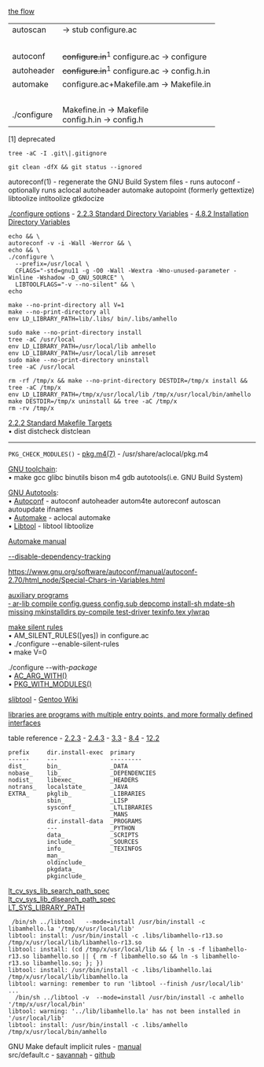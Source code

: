 [the flow](https://www.gnu.org/savannah-checkouts/gnu/autoconf/manual/autoconf-2.70/html_node/Making-configure-Scripts.html)

|||
|-|-|
|autoscan  |-> stub configure.ac|
|&nbsp;||
|autoconf  |<del>configure.in</del><sup>1</sup> configure.ac -> configure  |
|autoheader|<del>configure.in</del><sup>1</sup> configure.ac -> config.h.in|
|automake  |configure.ac+Makefile.am -> Makefile.in|
|&nbsp;||
|./configure|Makefine.in -> Makefile<br>config.h.in -> config.h|

\[1\] deprecated

    tree -aC -I .git\|.gitignore

<!-- <div></div> -->

    git clean -dfX && git status --ignored

autoreconf(1) - regenerate the GNU Build System files - runs autoconf - optionally runs aclocal autoheader automake autopoint (formerly gettextize) libtoolize intltoolize gtkdocize

[./configure options](https://www.gnu.org/software/autoconf/manual/autoconf-2.70/html_node/configure-Invocation.html) -
[2.2.3 Standard Directory Variables](https://www.gnu.org/software/automake/manual/html_node/Standard-Directory-Variables.html) -
[4.8.2 Installation Directory Variables](https://www.gnu.org/savannah-checkouts/gnu/autoconf/manual/autoconf-2.70/html_node/Installation-Directory-Variables.html)

<!--
    for var in \
      WARNINGS \
      AUTOCONF ACLOCAL AUTOHEADER AUTOM4TE AUTOMAKE AUTOPOINT GTKDOCIZE INTLTOOLIZE LIBTOOLIZE M4 MAKE
    do
      # echo "${!var}"
      unset -v "$var"
    done
-->

<div></div>

    echo && \
    autoreconf -v -i -Wall -Werror && \
    echo && \
    ./configure \
      --prefix=/usr/local \
      CFLAGS="-std=gnu11 -g -O0 -Wall -Wextra -Wno-unused-parameter -Winline -Wshadow -D_GNU_SOURCE" \
      LIBTOOLFLAGS="-v --no-silent" && \
    echo

<div></div>

    make --no-print-directory all V=1
    make --no-print-directory all
    env LD_LIBRARY_PATH=lib/.libs/ bin/.libs/amhello

<div></div>

    sudo make --no-print-directory install
    tree -aC /usr/local
    env LD_LIBRARY_PATH=/usr/local/lib amhello
    env LD_LIBRARY_PATH=/usr/local/lib amreset
    sudo make --no-print-directory uninstall
    tree -aC /usr/local

<div></div>

    rm -rf /tmp/x && make --no-print-directory DESTDIR=/tmp/x install && tree -aC /tmp/x
    env LD_LIBRARY_PATH=/tmp/x/usr/local/lib /tmp/x/usr/local/bin/amhello
    make DESTDIR=/tmp/x uninstall && tree -aC /tmp/x
    rm -rv /tmp/x

[2.2.2 Standard Makefile Targets](https://www.gnu.org/software/automake/manual/html_node/Standard-Targets.html)\
&bullet; dist distcheck distclean

---

`PKG_CHECK_MODULES()` - [pkg.m4(7)](https://man.archlinux.org/man/pkg.m4.7) - /usr/share/aclocal/pkg.m4

[GNU toolchain](https://en.wikipedia.org/wiki/GNU_toolchain):\
&bullet; make gcc glibc binutils bison m4 gdb autotools(i.e. GNU Build System)

[GNU Autotools](https://en.wikipedia.org/wiki/GNU_Autotools):\
&bullet; [Autoconf](https://en.wikipedia.org/wiki/Autoconf) - autoconf autoheader autom4te autoreconf autoscan autoupdate ifnames\
&bullet; [Automake](https://en.wikipedia.org/wiki/Automake) - aclocal automake\
&bullet; [Libtool](https://en.wikipedia.org/wiki/Libtool)   - libtool libtoolize

[Automake manual](https://www.gnu.org/software/automake/manual)

[--disable-dependency-tracking](https://www.gnu.org/software/automake/manual/html_node/Dependency-Tracking.html)

https://www.gnu.org/software/autoconf/manual/autoconf-2.70/html_node/Special-Chars-in-Variables.html

[auxiliary programs\
&dash; ar-lib
compile
config.guess
config.sub
depcomp
install-sh
mdate-sh
missing
mkinstalldirs
py-compile
test-driver
texinfo.tex
ylwrap](https://www.gnu.org/software/automake/manual/html_node/Auxiliary-Programs.html)

[make silent rules](https://www.gnu.org/software/automake/manual/html_node/Automake-Silent-Rules.html)\
&bullet; AM_SILENT_RULES([yes]) in configure.ac\
&bullet; ./configure --enable-silent-rules\
&bullet; make V=0

./configure --with-*package*\
&bullet; [AC_ARG_WITH()](https://www.gnu.org/software/autoconf/manual/autoconf-2.70/html_node/External-Software.html#AC_005fARG_005fWITH)\
&bullet; [PKG_WITH_MODULES()](https://man.archlinux.org/man/pkg.m4.7#PKG_WITH_MODULES(VARIABLE-PREFIX,_MODULES,_[ACTION-IF-FOUND],[ACTION-IF-NOT-FOUND],_[DESCRIPTION],_[DEFAULT]))

[slibtool](https://dev.midipix.org/cross/slibtool) - [Gentoo Wiki](https://wiki.gentoo.org/wiki/Slibtool)

[libraries are programs with multiple entry points, and more formally defined interfaces](https://www.gnu.org/software/libtool/manual/html_node/Libtool-paradigm.html)

table reference -
[2.2.3](https://www.gnu.org/software/automake/manual/html_node/Standard-Directory-Variables.html) -
[2.4.3](https://www.gnu.org/software/automake/manual/html_node/amhello_0027s-Makefile_002eam-Setup-Explained.html) -
[3.3](  https://www.gnu.org/software/automake/manual/html_node/Uniform.html) -
[8.4](  https://www.gnu.org/software/automake/manual/html_node/Program-and-Library-Variables.html) -
[12.2]( https://www.gnu.org/software/automake/manual/html_node/The-Two-Parts-of-Install.html)


    prefix     dir.install-exec  primary
    ------     ---               ---------
    dist_      bin_              _DATA
    nobase_    lib_              _DEPENDENCIES
    nodist_    libexec_          _HEADERS
    notrans_   localstate_       _JAVA
    EXTRA_     pkglib_           _LIBRARIES
               sbin_             _LISP
               sysconf_          _LTLIBRARIES
                                 _MANS
               dir.install-data  _PROGRAMS
               ---               _PYTHON
               data_             _SCRIPTS
               include_          _SOURCES
               info_             _TEXINFOS
               man_              
               oldinclude_       
               pkgdata_          
               pkginclude_       

[lt_cv_sys_lib_search_path_spec\
lt_cv_sys_lib_dlsearch_path_spec](https://www.gnu.org/software/libtool/manual/html_node/Configure-notes.html)\
[LT_SYS_LIBRARY_PATH](https://www.gnu.org/software/libtool/manual/html_node/LT_005fINIT.html#index-LT_005fSYS_005fLIBRARY_005fPATH)

     /bin/sh ../libtool   --mode=install /usr/bin/install -c   libamhello.la '/tmp/x/usr/local/lib'
    libtool: install: /usr/bin/install -c .libs/libamhello-r13.so /tmp/x/usr/local/lib/libamhello-r13.so
    libtool: install: (cd /tmp/x/usr/local/lib && { ln -s -f libamhello-r13.so libamhello.so || { rm -f libamhello.so && ln -s libamhello-r13.so libamhello.so; }; })
    libtool: install: /usr/bin/install -c .libs/libamhello.lai /tmp/x/usr/local/lib/libamhello.la
    libtool: warning: remember to run 'libtool --finish /usr/local/lib'
    ...
      /bin/sh ../libtool -v  --mode=install /usr/bin/install -c amhello '/tmp/x/usr/local/bin'
    libtool: warning: '../lib/libamhello.la' has not been installed in '/usr/local/lib'
    libtool: install: /usr/bin/install -c .libs/amhello /tmp/x/usr/local/bin/amhello

GNU Make default implicit rules - [manual](https://www.gnu.org/software/make/manual/html_node/Catalogue-of-Rules.html)\
src/default.c - [savannah](https://git.savannah.gnu.org/cgit/make.git/tree/src/default.c) - [github](https://github.com/mirror/make/blob/master/src/default.c)
